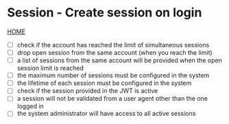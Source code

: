 # Session - Create session on login

[HOME](../../README.md)

- [ ] check if the account has reached the limit of simultaneous sessions
- [ ] drop open session from the same account (when you reach the limit)
- [ ] a list of sessions from the same account will be provided when the open session limit is reached
- [ ] the maximum number of sessions must be configured in the system
- [ ] the lifetime of each session must be configured in the system
- [ ] check if the session provided in the JWT is active
- [ ] a session will not be validated from a user agent other than the one logged in
- [ ] the system administrator will have access to all active sessions

